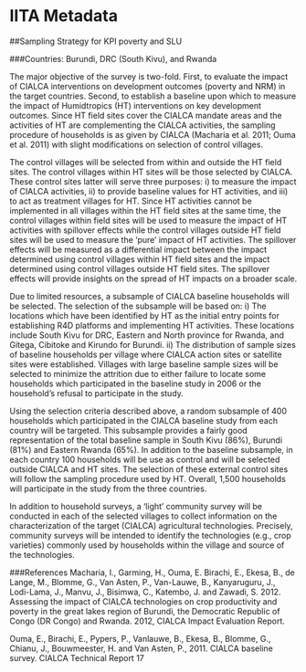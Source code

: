 # IITA Metadata

##Sampling Strategy for KPI poverty and SLU 

###Countries: Burundi, DRC (South Kivu), and Rwanda

The major objective of the survey is two-fold. First, to evaluate the impact of CIALCA interventions on development outcomes (poverty and NRM) in the target countries. Second, to establish a baseline upon which to measure the impact of Humidtropics (HT) interventions on key development outcomes. Since HT field sites cover the CIALCA mandate areas and the activities of HT are complementing the CIALCA activities, the sampling procedure of households is as given by CIALCA (Macharia et al. 2011; Ouma et al. 2011) with slight modifications on selection of control villages. 

The control villages will be selected from within and outside the HT field sites. The control villages within HT sites will be those selected by CIALCA. These control sites latter will serve three purposes: i) to measure the impact of CIALCA activities, ii) to provide baseline values for HT activities, and iii) to act as treatment villages for HT. Since HT activities cannot be implemented in all villages within the HT field sites at the same time, the control villages within field sites will be used to measure the impact of HT activities with spillover effects while the control villages outside HT field sites will be used to measure the ‘pure’ impact of HT activities. The spillover effects will be measured as a differential impact between the impact determined using control villages within HT field sites and the impact determined using control villages outside HT field sites. The spillover effects will provide insights on the spread of HT impacts on a broader scale.

Due to limited resources, a subsample of CIALCA baseline households will be selected. The selection of the subsample will be based on: i) The locations which have been identified by HT as the initial entry points for establishing R4D platforms and implementing HT activities. These locations include South Kivu for DRC, Eastern and North province for Rwanda, and Gitega, Cibitoke and Kirundo for Burundi. ii) The distribution of sample sizes of baseline households per village where CIALCA action sites or satellite sites were established. Villages with large baseline sample sizes will be selected to minimize the attrition due to either failure to locate some households which participated in the baseline study in 2006 or the household’s refusal to participate in the study.

Using the selection criteria described above, a random subsample of 400 households which participated in the CIALCA baseline study from each country will be targeted. This subsample provides a fairly good representation of the total baseline sample in South Kivu (86%), Burundi (81%) and Eastern Rwanda (65%). In addition to the baseline subsample, in each country 100 households will be use as control and will be selected outside CIALCA and HT sites. The selection of these external control sites will follow the sampling procedure used by HT. Overall, 1,500 households will participate in the study from the three countries.

In addition to household surveys, a ‘light’ community survey will be conducted in each of the selected villages to collect information on the characterization of the target (CIALCA) agricultural technologies. Precisely, community surveys will be intended to identify the technologies (e.g., crop varieties) commonly used by households within the village and source of the technologies.


###References
Macharia, I., Garming,  H., Ouma, E. Birachi, E., Ekesa, B., de Lange, M., Blomme, G., Van Asten, P., Van-Lauwe, B., Kanyaruguru, J., Lodi-Lama, J., Manvu, J., Bisimwa, C., Katembo, J. and Zawadi, S. 2012. Assessing the impact of CIALCA technologies on crop productivity and poverty in the great lakes region of Burundi, the Democratic Republic of Congo (DR Congo) and Rwanda. 2012, CIALCA Impact Evaluation Report.  

Ouma, E., Birachi, E., Pypers, P., Vanlauwe, B., Ekesa, B., Blomme, G., Chianu, J., Bouwmeester, H. and Van Asten, P., 2011. CIALCA baseline survey. CIALCA Technical Report 17
